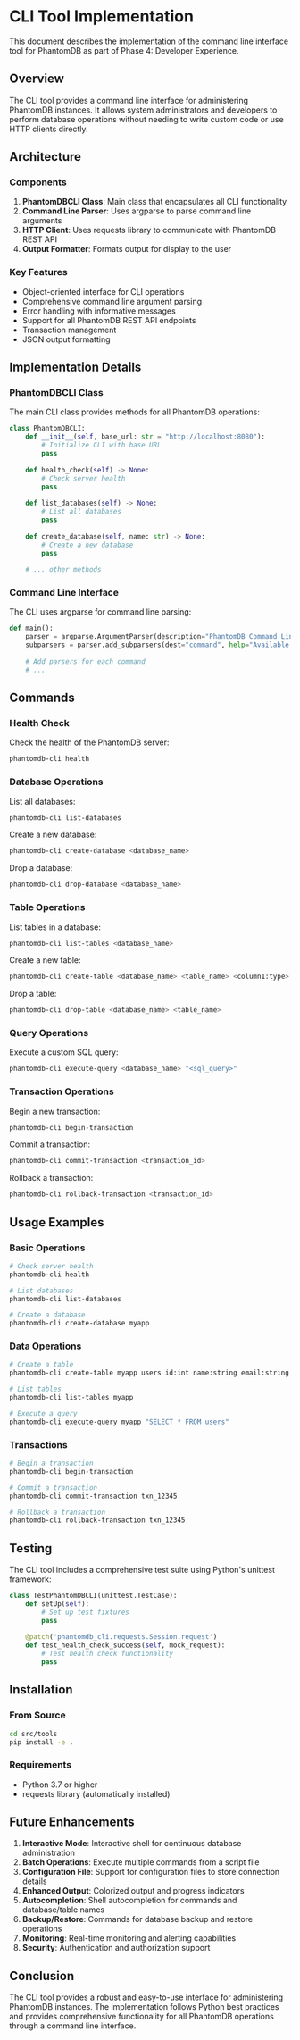 # CLI Tool Implementation

This document describes the implementation of the command line interface tool for PhantomDB as part of Phase 4: Developer Experience.

## Overview

The CLI tool provides a command line interface for administering PhantomDB instances. It allows system administrators and developers to perform database operations without needing to write custom code or use HTTP clients directly.

## Architecture

### Components

1. **PhantomDBCLI Class**: Main class that encapsulates all CLI functionality
2. **Command Line Parser**: Uses argparse to parse command line arguments
3. **HTTP Client**: Uses requests library to communicate with PhantomDB REST API
4. **Output Formatter**: Formats output for display to the user

### Key Features

- Object-oriented interface for CLI operations
- Comprehensive command line argument parsing
- Error handling with informative messages
- Support for all PhantomDB REST API endpoints
- Transaction management
- JSON output formatting

## Implementation Details

### PhantomDBCLI Class

The main CLI class provides methods for all PhantomDB operations:

```python
class PhantomDBCLI:
    def __init__(self, base_url: str = "http://localhost:8080"):
        # Initialize CLI with base URL
        pass
    
    def health_check(self) -> None:
        # Check server health
        pass
    
    def list_databases(self) -> None:
        # List all databases
        pass
    
    def create_database(self, name: str) -> None:
        # Create a new database
        pass
    
    # ... other methods
```

### Command Line Interface

The CLI uses argparse for command line parsing:

```python
def main():
    parser = argparse.ArgumentParser(description="PhantomDB Command Line Interface")
    subparsers = parser.add_subparsers(dest="command", help="Available commands")
    
    # Add parsers for each command
    # ...
```

## Commands

### Health Check

Check the health of the PhantomDB server:

```bash
phantomdb-cli health
```

### Database Operations

List all databases:

```bash
phantomdb-cli list-databases
```

Create a new database:

```bash
phantomdb-cli create-database <database_name>
```

Drop a database:

```bash
phantomdb-cli drop-database <database_name>
```

### Table Operations

List tables in a database:

```bash
phantomdb-cli list-tables <database_name>
```

Create a new table:

```bash
phantomdb-cli create-table <database_name> <table_name> <column1:type> <column2:type> ...
```

Drop a table:

```bash
phantomdb-cli drop-table <database_name> <table_name>
```

### Query Operations

Execute a custom SQL query:

```bash
phantomdb-cli execute-query <database_name> "<sql_query>"
```

### Transaction Operations

Begin a new transaction:

```bash
phantomdb-cli begin-transaction
```

Commit a transaction:

```bash
phantomdb-cli commit-transaction <transaction_id>
```

Rollback a transaction:

```bash
phantomdb-cli rollback-transaction <transaction_id>
```

## Usage Examples

### Basic Operations

```bash
# Check server health
phantomdb-cli health

# List databases
phantomdb-cli list-databases

# Create a database
phantomdb-cli create-database myapp
```

### Data Operations

```bash
# Create a table
phantomdb-cli create-table myapp users id:int name:string email:string

# List tables
phantomdb-cli list-tables myapp

# Execute a query
phantomdb-cli execute-query myapp "SELECT * FROM users"
```

### Transactions

```bash
# Begin a transaction
phantomdb-cli begin-transaction

# Commit a transaction
phantomdb-cli commit-transaction txn_12345

# Rollback a transaction
phantomdb-cli rollback-transaction txn_12345
```

## Testing

The CLI tool includes a comprehensive test suite using Python's unittest framework:

```python
class TestPhantomDBCLI(unittest.TestCase):
    def setUp(self):
        # Set up test fixtures
        pass
    
    @patch('phantomdb_cli.requests.Session.request')
    def test_health_check_success(self, mock_request):
        # Test health check functionality
        pass
```

## Installation

### From Source

```bash
cd src/tools
pip install -e .
```

### Requirements

- Python 3.7 or higher
- requests library (automatically installed)

## Future Enhancements

1. **Interactive Mode**: Interactive shell for continuous database administration
2. **Batch Operations**: Execute multiple commands from a script file
3. **Configuration File**: Support for configuration files to store connection details
4. **Enhanced Output**: Colorized output and progress indicators
5. **Autocompletion**: Shell autocompletion for commands and database/table names
6. **Backup/Restore**: Commands for database backup and restore operations
7. **Monitoring**: Real-time monitoring and alerting capabilities
8. **Security**: Authentication and authorization support

## Conclusion

The CLI tool provides a robust and easy-to-use interface for administering PhantomDB instances. The implementation follows Python best practices and provides comprehensive functionality for all PhantomDB operations through a command line interface.